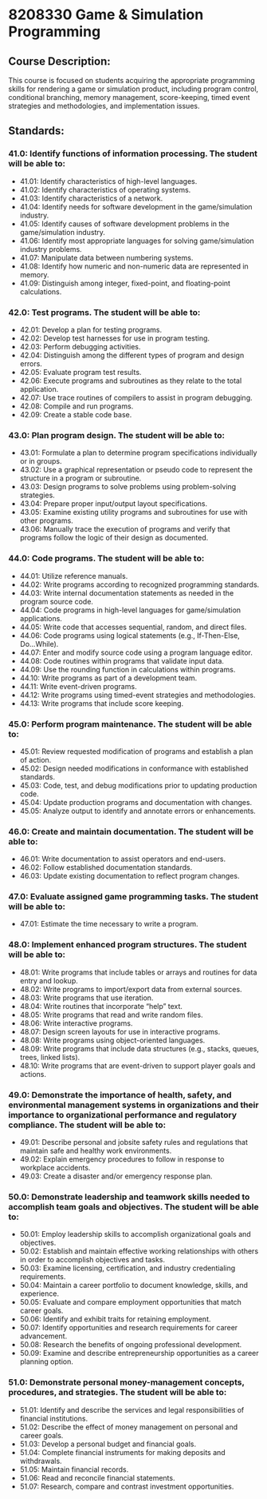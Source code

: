 # 8208330 Game & Simulation Programming

## Course Description:

This course is focused on students acquiring the appropriate programming skills for rendering a game or simulation product, including program control, conditional branching, memory management, score-keeping, timed event strategies and methodologies, and implementation issues.

## Standards:

### 41.0: Identify functions of information processing. The student will be able to:

-   41.01: Identify characteristics of high-level languages.
-   41.02: Identify characteristics of operating systems.
-   41.03: Identify characteristics of a network.
-   41.04: Identify needs for software development in the game/simulation industry.
-   41.05: Identify causes of software development problems in the game/simulation industry.
-   41.06: Identify most appropriate languages for solving game/simulation industry problems.
-   41.07: Manipulate data between numbering systems.
-   41.08: Identify how numeric and non-numeric data are represented in memory.
-   41.09: Distinguish among integer, fixed-point, and floating-point calculations.

### 42.0: Test programs. The student will be able to:

-   42.01: Develop a plan for testing programs.
-   42.02: Develop test harnesses for use in program testing.
-   42.03: Perform debugging activities.
-   42.04: Distinguish among the different types of program and design errors.
-   42.05: Evaluate program test results.
-   42.06: Execute programs and subroutines as they relate to the total application.
-   42.07: Use trace routines of compilers to assist in program debugging.
-   42.08: Compile and run programs.
-   42.09: Create a stable code base.

### 43.0: Plan program design. The student will be able to:

-   43.01: Formulate a plan to determine program specifications individually or in groups.
-   43.02: Use a graphical representation or pseudo code to represent the structure in a program or subroutine.
-   43.03: Design programs to solve problems using problem-solving strategies.
-   43.04: Prepare proper input/output layout specifications.
-   43.05: Examine existing utility programs and subroutines for use with other programs.
-   43.06: Manually trace the execution of programs and verify that programs follow the logic of their design as documented.

### 44.0: Code programs. The student will be able to:

-   44.01: Utilize reference manuals.
-   44.02: Write programs according to recognized programming standards.
-   44.03: Write internal documentation statements as needed in the program source code.
-   44.04: Code programs in high-level languages for game/simulation applications.
-   44.05: Write code that accesses sequential, random, and direct files.
-   44.06: Code programs using logical statements (e.g., If-Then-Else, Do...While).
-   44.07: Enter and modify source code using a program language editor.
-   44.08: Code routines within programs that validate input data.
-   44.09: Use the rounding function in calculations within programs.
-   44.10: Write programs as part of a development team.
-   44.11: Write event-driven programs.
-   44.12: Write programs using timed-event strategies and methodologies.
-   44.13: Write programs that include score keeping.

### 45.0: Perform program maintenance. The student will be able to:

-   45.01: Review requested modification of programs and establish a plan of action.
-   45.02: Design needed modifications in conformance with established standards.
-   45.03: Code, test, and debug modifications prior to updating production code.
-   45.04: Update production programs and documentation with changes.
-   45.05: Analyze output to identify and annotate errors or enhancements.

### 46.0: Create and maintain documentation. The student will be able to:

-   46.01: Write documentation to assist operators and end-users.
-   46.02: Follow established documentation standards.
-   46.03: Update existing documentation to reflect program changes.

### 47.0: Evaluate assigned game programming tasks. The student will be able to:

-   47.01: Estimate the time necessary to write a program.

### 48.0: Implement enhanced program structures. The student will be able to:

-   48.01: Write programs that include tables or arrays and routines for data entry and lookup.
-   48.02: Write programs to import/export data from external sources.
-   48.03: Write programs that use iteration.
-   48.04: Write routines that incorporate “help” text.
-   48.05: Write programs that read and write random files.
-   48.06: Write interactive programs.
-   48.07: Design screen layouts for use in interactive programs.
-   48.08: Write programs using object-oriented languages.
-   48.09: Write programs that include data structures (e.g., stacks, queues, trees, linked lists).
-   48.10: Write programs that are event-driven to support player goals and actions.

### 49.0: Demonstrate the importance of health, safety, and environmental management systems in organizations and their importance to organizational performance and regulatory compliance. The student will be able to:

-   49.01: Describe personal and jobsite safety rules and regulations that maintain safe and healthy work environments.
-   49.02: Explain emergency procedures to follow in response to workplace accidents.
-   49.03: Create a disaster and/or emergency response plan.

### 50.0: Demonstrate leadership and teamwork skills needed to accomplish team goals and objectives. The student will be able to:

-   50.01: Employ leadership skills to accomplish organizational goals and objectives.
-   50.02: Establish and maintain effective working relationships with others in order to accomplish objectives and tasks.
-   50.03: Examine licensing, certification, and industry credentialing requirements.
-   50.04: Maintain a career portfolio to document knowledge, skills, and experience.
-   50.05: Evaluate and compare employment opportunities that match career goals.
-   50.06: Identify and exhibit traits for retaining employment.
-   50.07: Identify opportunities and research requirements for career advancement.
-   50.08: Research the benefits of ongoing professional development.
-   50.09: Examine and describe entrepreneurship opportunities as a career planning option.

### 51.0: Demonstrate personal money-management concepts, procedures, and strategies. The student will be able to:

-   51.01: Identify and describe the services and legal responsibilities of financial institutions.
-   51.02: Describe the effect of money management on personal and career goals.
-   51.03: Develop a personal budget and financial goals.
-   51.04: Complete financial instruments for making deposits and withdrawals.
-   51.05: Maintain financial records.
-   51.06: Read and reconcile financial statements.
-   51.07: Research, compare and contrast investment opportunities.
